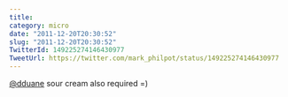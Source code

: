 ```yaml
---
title: 
category: micro
date: "2011-12-20T20:30:52"
slug: "2011-12-20T20:30:52"
TwitterId: 149225274146430977
TweetUrl: https://twitter.com/mark_philpot/status/149225274146430977
---
```


[@dduane](https://twitter.com/dduane) sour cream also required =)
